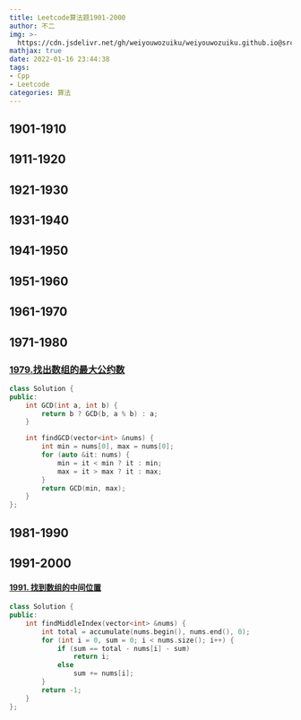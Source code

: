 ```yaml
---
title: Leetcode算法题1901-2000
author: 不二
img: >-
  https://cdn.jsdelivr.net/gh/weiyouwozuiku/weiyouwozuiku.github.io@src/source/_posts/PageImg/算法/Leetcode算法题1901-2000.jpeg
mathjax: true
date: 2022-01-16 23:44:38
tags: 
- Cpp
- Leetcode
categories: 算法
---
```


## 1901-1910
## 1911-1920
## 1921-1930
## 1931-1940
## 1941-1950
## 1951-1960
## 1961-1970
## 1971-1980

### [1979.找出数组的最大公约数](https://leetcode.cn/problems/find-greatest-common-divisor-of-array/description/)

```cpp
class Solution {
public:
    int GCD(int a, int b) {
        return b ? GCD(b, a % b) : a;
    }

    int findGCD(vector<int> &nums) {
        int min = nums[0], max = nums[0];
        for (auto &it: nums) {
            min = it < min ? it : min;
            max = it > max ? it : max;
        }
        return GCD(min, max);
    }
};
```



## 1981-1990

## 1991-2000

#### [1991. 找到数组的中间位置](https://leetcode-cn.com/problems/find-the-middle-index-in-array/)

```cpp
class Solution {
public:
    int findMiddleIndex(vector<int> &nums) {
        int total = accumulate(nums.begin(), nums.end(), 0);
        for (int i = 0, sum = 0; i < nums.size(); i++) {
            if (sum == total - nums[i] - sum)
                return i;
            else
                sum += nums[i];
        }
        return -1;
    }
};
```

